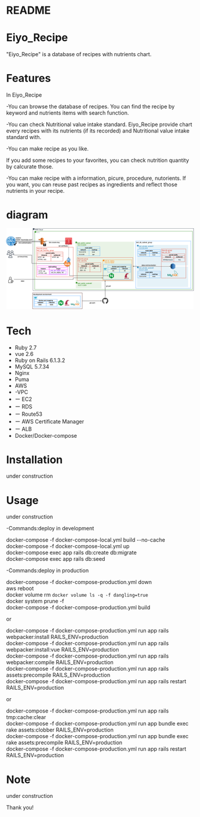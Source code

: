 # README

# Eiyo_Recipe

"Eiyo_Recipe" is a database of recipes with nutrients chart.

# Features

In Eiyo_Recipe

-You can browse the database of recipes.
You can find the recipe by keyword and nutrients items with search function.

-You can check Nutritional value intake standard.
Eiyo_Recipe provide chart every recipes with its nutrients (if its recorded) and Nutritional value intake standard with.

-You can make recipe as you like.

If you add some recipes to your favorites, you can check nutrition quantity by calcurate those.

-You can make recipe with a information, picure, procedure, nutorients.
If you want, you can reuse past recipes as ingredients and reflect those nutrients in your recipe.

# diagram

![](https://raw.githubusercontent.com/junjun491/jcookpad/master/Untitled%20Diagram.drawio.png)

# Tech

- Ruby 2.7
- vue 2.6
- Ruby on Rails 6.1.3.2
- MySQL 5.7.34
- Nginx
- Puma
- AWS
- -VPC
- ー EC2
- ー RDS
- ー Route53
- ー AWS Certificate Manager
- ー ALB
- Docker/Docker-compose

# Installation

under construction

# Usage

under construction

-Commands:deploy in development

docker-compose -f docker-compose-local.yml build --no-cache  
docker-compose -f docker-compose-local.yml up  
docker-compose exec app rails db:create db:migrate  
docker-compose exec app rails db:seed

-Commands:deploy in production

docker-compose -f docker-compose-production.yml down  
aws reboot  
docker volume rm `docker volume ls -q -f dangling=true`  
docker system prune -f  
docker-compose -f docker-compose-production.yml build

or

docker-compose -f docker-compose-production.yml run app rails webpacker:install RAILS_ENV=production  
docker-compose -f docker-compose-production.yml run app rails webpacker:install:vue RAILS_ENV=production  
docker-compose -f docker-compose-production.yml run app rails webpacker:compile RAILS_ENV=production  
docker-compose -f docker-compose-production.yml run app rails assets:precompile RAILS_ENV=production  
docker-compose -f docker-compose-production.yml run app rails restart RAILS_ENV=production

or

docker-compose -f docker-compose-production.yml run app rails tmp:cache:clear  
docker-compose -f docker-compose-production.yml run app bundle exec rake assets:clobber RAILS_ENV=production  
docker-compose -f docker-compose-production.yml run app bundle exec rake assets:precompile RAILS_ENV=production  
docker-compose -f docker-compose-production.yml run app rails restart RAILS_ENV=production

# Note

under construction

Thank you!
